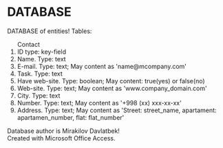 # DATABASE
DATABASE of entities!
Tables:
 <ol> Contact <br>
  <li>ID type: key-field</li>
  <li>Name. Type: text</li>
  <li>E-mail. Type: text; May content as 'name@mcompany.com'</li>
  <li>Task. Type: text</li>
  <li>Have web-site. Type: boolean; May content: true(yes) or false(no)</li>
  <li>Web-site. Type: text; May content as 'www.company_domain.com'</li>
  <li>City. Type: text</li>
  <li>Number. Type: text; May content as '+998 (xx) xxx-xx-xx'</li>
  <li>Address. Type: text; May content as 'Street: street_name, apartament: apartamen_number, flat:      flat_number'</li>
</ol>

Database author is Mirakilov Davlatbek!<br>
Created with Microsoft Office Access.
